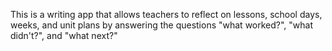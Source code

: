 This is a writing app that allows teachers to reflect on lessons, school days, weeks, and unit plans by answering the questions "what worked?", "what didn't?", and "what next?"